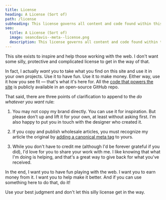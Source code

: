 ```yaml
---
title: License
heading: A License (Sort of)
path: /license
subheading: This license governs all content and code found within this site.
seo:
  title: A License (Sort of)
  image: seancdavis--meta--license.png
  description: This license governs all content and code found within this site.
---
```


This site exists to inspire and help those working with the web. I don't want some silly, protective and complicated license to get in the way of that.

In fact, I actually _want_ you to take what you find on this site and use it in your own projects. Use it to have fun. Use it to make money. Either way, use it how you see fit — that's what it's here for. All the [code that powers the site](https://github.com/seancdavis/seancdavis-com) is publicly available in an open-source GitHub repo.

That said, there are three points of clarification to append to the _do whatever you want_ rule:

1. You may not copy my brand directly. You can use it for inspiration. But please don't up and lift it for your own, at least without asking first. I'm also happy to put you in touch with the designer who created it.

2. If you copy and publish wholesale articles, you must recognize my article the original by [adding a canonical meta tag](https://moz.com/learn/seo/canonicalization) to yours.

3. While you don't have to credit me (although I'd be forever grateful if you did), I'd love for you to share your work with me. I like knowing that what I'm doing is helping, and that's a great way to give back for what you've received.

In the end, I want you to have fun playing with the web. I want you to earn money from it. I want you to help make it better. And if you can use something here to do that, do it!

Use your best judgment and don't let this silly license get in the way.
